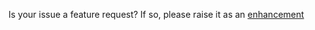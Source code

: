 Is your issue a feature request? If so, please raise it as an [enhancement](https://github.com/keylime/enhancements)